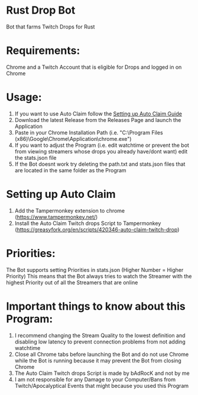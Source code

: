 # Rust Drop Bot
Bot that farms Twitch Drops for Rust

# Requirements: 

Chrome and a Twitch Account that is eligible for Drops and logged in on Chrome

# Usage:

1. If you want to use Auto Claim follow the [Setting up Auto Claim Guide](#setting-up-auto-claim)
2. Download the latest Release from the Releases Page and launch the Application
3. Paste in your Chrome Installation Path (i.e. "C:\Program Files (x86)\Google\Chrome\Application\chrome.exe")
4. If you want to adjust the Program (i.e. edit watchtime or prevent the bot from viewing streamers whose drops you already have/dont want) edit the stats.json file
5. If the Bot doesnt work try deleting the path.txt and stats.json files that are located in the same folder as the Program

# Setting up Auto Claim
1. Add the Tampermonkey extension to chrome (https://www.tampermonkey.net/)
2. Install the Auto Claim Twitch drops Script to Tampermonkey (https://greasyfork.org/en/scripts/420346-auto-claim-twitch-drop)

# Priorities:
The Bot supports setting Priorities in stats.json (Higher Number = Higher Priority)
This means that the Bot always tries to watch the Streamer with the highest Priority out of all the Streamers that are online

# Important things to know about this Program:
1. I recommend changing the Stream Quality to the lowest definition and disabling low latency to prevent connection problems from not adding watchtime
2. Close all Chrome tabs before launching the Bot and do not use Chrome while the Bot is running because it may prevent the Bot from closing Chrome
3. The Auto Claim Twitch drops Script is made by bAdRocK and not by me
4. I am not responsible for any Damage to your Computer/Bans from Twitch/Apocalyptical Events that might because you used this Program
